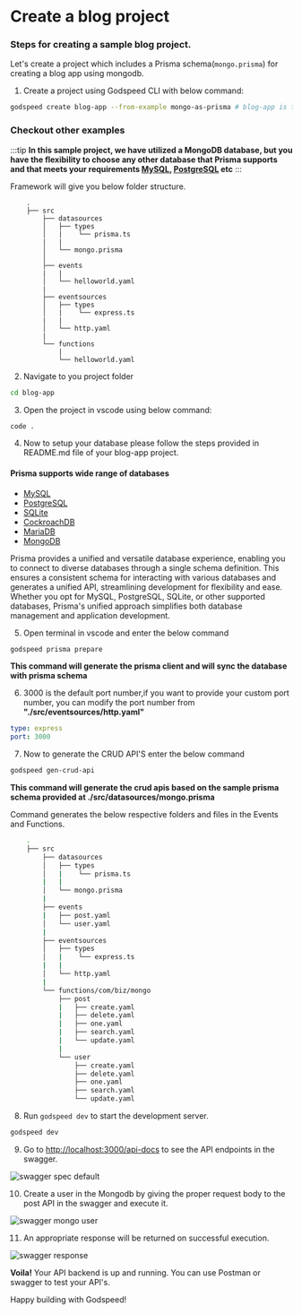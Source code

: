 # Create a blog project
### Steps for creating a sample blog project.

Let's create a project which includes a Prisma schema(`mongo.prisma`) for creating a blog app using mongodb.

1. Create a project using Godspeed CLI with below command:

```bash
godspeed create blog-app --from-example mongo-as-prisma # blog-app is the name of the app
```
### Checkout other examples

:::tip **In this sample project, we have utilized a MongoDB database, but you have the flexibility to choose any other database that Prisma supports and that meets your requirements [MySQL](https://github.com/godspeedsystems/godspeed-codesandbox/tree/gs-projects-examples/Project-Examples/sql), [PostgreSQL](https://github.com/godspeedsystems/godspeed-codesandbox/tree/gs-projects-examples/Project-Examples/postgres) etc**
:::

Framework will give you below folder structure.
```
    .
    ├── src
        ├── datasources
        │   ├── types
        │   |    └── prisma.ts
        |   |
        │   └── mongo.prisma
        │
        ├── events
        |   |
        │   └── helloworld.yaml
        |
        ├── eventsources
        │   ├── types
        │   |    └── express.ts
        |   |
        │   └── http.yaml
        |
        └── functions
            |
            └── helloworld.yaml
```

2. Navigate to you project folder

```bash
cd blog-app
```

3. Open the project in vscode using below command:

```bash
code .
```

4. Now to setup your database please follow the steps provided in README.md file of your blog-app project.


#### Prisma supports wide range of databases
* [MySQL](https://dev.mysql.com/doc/)
* [PostgreSQL](https://www.postgresql.org/docs/)
* [SQLite](https://www.sqlite.org/docs.html)
* [CockroachDB](https://www.cockroachlabs.com/docs/cockroachcloud/quickstart)
* [MariaDB](https://mariadb.org/documentation/)
* [MongoDB](https://www.mongodb.com/docs/guides/atlas/cluster/)


Prisma provides a unified and versatile database experience, enabling you to connect to diverse databases through a single schema definition. This ensures a consistent schema for interacting with various databases and generates a unified API, streamlining development for flexibility and ease. Whether you opt for MySQL, PostgreSQL, SQLite, or other supported databases, Prisma's unified approach simplifies both database management and application development.

5. Open terminal in vscode and enter the below command

```bash
godspeed prisma prepare
```
**This command will generate the prisma client and will sync the database with prisma schema**

6. 3000 is the default port number,if you want to provide your custom port number, you can modify the port number from **"./src/eventsources/http.yaml"**

```yaml
type: express
port: 3000
```

7. Now to generate the CRUD API'S enter the below command

```bash
godspeed gen-crud-api
```
**This command will generate the crud apis based on the sample prisma schema provided at ./src/datasources/mongo.prisma**

Command generates the below respective folders and files in the Events and Functions.

```bash
    .
    ├── src
        ├── datasources
        │   ├── types
        │   |    └── prisma.ts
        |   |
        │   └── mongo.prisma
        |
        ├── events
        |   ├── post.yaml
        │   └── user.yaml
        |
        ├── eventsources
        │   ├── types
        │   |    └── express.ts
        |   |
        │   └── http.yaml
        |
        └── functions/com/biz/mongo
            ├── post
            |   ├── create.yaml
            |   ├── delete.yaml
            |   ├── one.yaml
            |   ├── search.yaml
            |   └── update.yaml
            |
            └── user
                ├── create.yaml
                ├── delete.yaml
                ├── one.yaml
                ├── search.yaml
                └── update.yaml
```

8. Run `godspeed dev` to start the development server.

```bash
godspeed dev
```
9. Go to [http://localhost:3000/api-docs](http://localhost:3000/api-docs) to see the API endpoints in the swagger.

<img src="https://ik.imagekit.io/pavanKillada/Screenshot%20from%202023-10-15%2002-24-45.png?updatedAt=1697316915416" alt="swagger spec default" />

<!-- 
    <img src="../../static/img/swagger_default.png" alt="swagger spec default" />
 -->

10. Create a user in the Mongodb by giving the proper request body to the post API in the swagger and execute it.
<img src="https://ik.imagekit.io/pavanKillada/Screenshot%20from%202023-10-15%2002-27-06.png?updatedAt=1697317104366" alt="swagger mongo user" />

<!-- 
    <img src="../../static/img/swagger_request.png" alt="swagger spec default" />
 -->

11. An appropriate response will be returned on successful execution.
<img src="https://ik.imagekit.io/pavanKillada/Screenshot%20from%202023-10-15%2002-27-20.png?updatedAt=1697317104433" alt="swagger response" />

<!-- 
    <img src="../../static/img/swagger_response.png" alt="swagger spec default" />
 -->

**Voila!** Your API backend is up and running. You can use Postman or swagger to test your API's.

Happy building with Godspeed!
